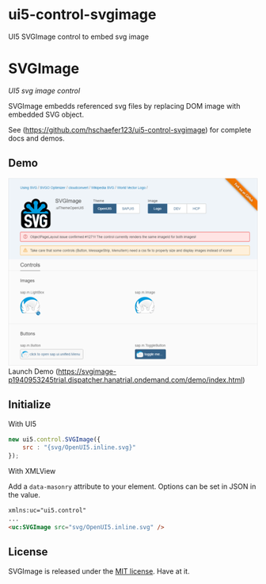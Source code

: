 # ui5-control-svgimage
UI5 SVGImage control to embed svg image

# SVGImage

_UI5 svg image control_

SVGImage embedds referenced svg files by replacing DOM image with embedded SVG object.

See (https://github.com/hschaefer123/ui5-control-svgimage) for complete docs and demos.

## Demo

![Demo App](./demo/img/ui5.control.SVGImage.png)
Launch Demo (https://svgimage-p1940953245trial.dispatcher.hanatrial.ondemand.com/demo/index.html)


## Initialize

With UI5

``` js
new ui5.control.SVGImage({
	src : "{svg/OpenUI5.inline.svg}"
});
```

With XMLView

Add a `data-masonry` attribute to your element. Options can be set in JSON in the value.

``` html
xmlns:uc="ui5.control"
...
<uc:SVGImage src="svg/OpenUI5.inline.svg" />
```

## License

SVGImage is released under the [MIT license](http://desandro.mit-license.org). Have at it.